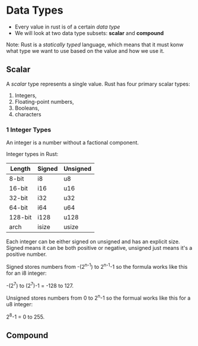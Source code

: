 # Data Types
- Every value in rust is of a certain *data type*
- We will look at two data type subsets: **scalar** and **compound**

Note:
Rust is a *statically typed* language, which means that it must konw what type we want to use based on the value and how we use it.

## Scalar
A *scalar* type represents a single value. Rust has four primary scalar types:
1. Integers,
2. Floating-point numbers,
3. Booleans,
3. characters

### 1 Integer Types
An integer is a number without a factional component.

Integer types in Rust:

| Length  | Signed | Unsigned |
|   ---   |   ---  |    ---   |
| 8-bit   |   i8   |    u8    |
| 16-bit  |   i16  |   u16    |
| 32-bit  |   i32  |   u32    |
| 64-bit  |   i64  |   u64    |
| 128-bit |  i128  |   u128   |
| arch    | isize  |  usize   |

Each integer can be either signed on unsigned and has an explicit size. Signed means it can be both positive or negative, unsigned just means it's a positive number.

Signed stores numbers from -(2<sup>n-1</sup>) to 2<sup>n-1</sup>-1 so the formula works like this for an i8 integer:

 -(2<sup>7</sup>) to (2<sup>7</sup>)-1 = -128 to 127.

Unsigned stores numbers from 0 to 2<sup>n</sup>-1 so the formual works like this for a u8 integer:

2<sup>8</sup>-1 = 0 to 255.

## Compound
